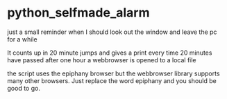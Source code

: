 # python_selfmade_alarm
just a small reminder when I should look out the window and leave the pc for a while

It counts up in 20 minute jumps and gives a print every time 20 minutes have passed
after one hour a webbrowser is opened to a local file

the script uses the epiphany browser but the webbrowser library supports many other browsers. Just replace the word epiphany and you should be good to go.

